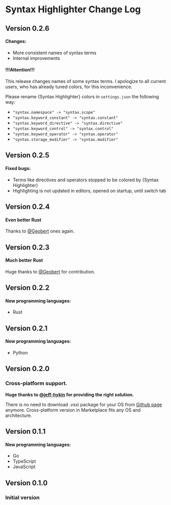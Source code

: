 # Syntax Highlighter Change Log

## **Version 0.2.6**
#### Changes:
* More consistent names of syntax terms
* Internal improvements

#### !!!Attention!!!
This release changes names of some syntax terms.
I apologize to all current users, who has already tuned colors, for this inconvenience.

Please rename {Syntax Highlighter} colors in `settings.json` the following way:
* `"syntax.namespace" -> "syntax.scope"`
* `"syntax.keyword_constant" -> "syntax.constant"`
* `"syntax.keyword_directive" -> "syntax.directive"`
* `"syntax.keyword_control" -> "syntax.control"`
* `"syntax.keyword_operator" -> "syntax.operator"`
* `"syntax.storage_modifier" -> "syntax.modifier"`


## **Version 0.2.5**
#### Fixed bugs:
* Terms like directives and operators stopped to be colored by {Syntax Highlighter}
* Highlighting is not updated in editors, opened on startup, until switch tab


## **Version 0.2.4**
#### Even better Rust
Thanks to [@Geobert](https://github.com/Geobert) ones again.


## **Version 0.2.3**
#### Much better Rust
Huge thanks to [@Geobert](https://github.com/Geobert) for contribution.


## **Version 0.2.2**
#### New programming languages:
* Rust


## **Version 0.2.1**
#### New programming languages:
* Python


## **Version 0.2.0**
### **Cross-platform support.**
**Huge thanks to [@jeff-hykin](https://github.com/jeff-hykin) for providing the right solution.**

There is no need to download .vsxi package for your OS from
[Github page](https://github.com/EvgeniyPeshkov/syntax-highlighter/releases) anymore.
Cross-platform version in Marketplace fits any OS and architecture.


## **Version 0.1.1**
#### New programming languages:
* Go
* TypeScript
* JavaScript


## **Version 0.1.0**
### Initial version
